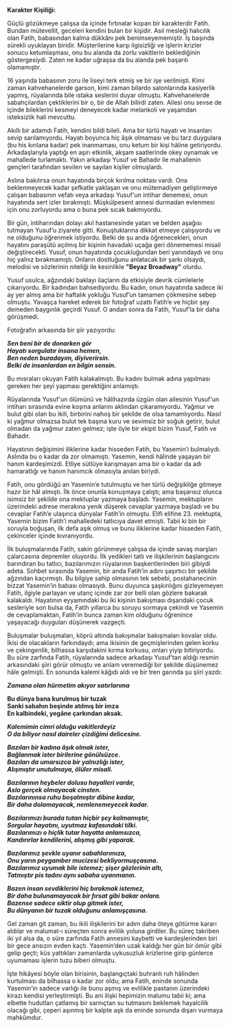 **Karakter Kişiliği:**

Güçlü gözükmeye çalışsa da içinde fırtınalar kopan bir karakterdir Fatih. Bundan mütevellit, geceleri kendini bulan bir kişidir. Asıl mesleği halıcılık olan Fatih, babasından kalma dükkânı pek benimseyememiştir. İş başında sürekli uyuklayan biridir. Müşterilerine karşı ilgisizliği ve işlerin krizler sonucu ketumlaşması, onu bu alanda da zorlu vakitlerin beklediğinin göstergesiydi. Zaten ne kadar uğraşsa da bu alanda pek başarılı olamamıştır.

16 yaşında babasının zoru ile liseyi terk etmiş ve bir işe verilmişti. Kimi zaman kahvehanelerde garson, kimi zaman bilardo salonlarında kasiyerlik yapmış, rüyalarında bile ıstaka seslerini duyar olmuştu. Kahvehanelerde sabahçılardan çektiklerini bir o, bir de Allah bilirdi zaten. Ailesi onu sevse de içinde bileklerini kesmeyi deneyecek kadar melankoli ve yaşamdan isteksizlik hali mevcuttu.

Akıllı bir adamdı Fatih, kendini bildi bileli. Ama bir türlü hayatı ve insanları sevip sarılamıyordu. Hayatı boyunca hiç âşık olmaması ve bu tarz duygulara (bu his kırılana kadar) pek inanmaması, onu ketum bir kişi hâline getiriyordu. Arkadaşlarıyla yaptığı en aşırı etkinlik, akşam saatlerinde okey oynamak ve mahallede turlamaktı. Yakın arkadaşı Yusuf ve Bahadır ile mahallenin gençleri tarafından sevilen ve sayılan kişiler olmuşlardı.

Aslına bakılırsa onun hayatında birçok kırılma noktası vardı. Ona beklenmeyecek kadar şefkatle yaklaşan ve onu mütemadiyen geliştirmeye çalışan babasının vefatı veya arkadaşı Yusuf'un intihar denemesi, onun hayatında sert izler bırakmıştı. Müşkülpesent annesi durmadan evlenmesi için onu zorluyordu ama o buna pek sıcak bakmıyordu.

Bir gün, intiharından dolayı akıl hastanesinde yatan ve belden aşağısı tutmayan Yusuf’u ziyarete gitti. Konuştuklarına dikkat etmeye çalışıyordu ve ne olduğunu öğrenmek istiyordu. Belki de şu anda öğrenecekleri, onun hayatını paraşütü açılmış bir kişinin havadaki uçağa geri dönememesi misali değiştirecekti. Yusuf, onun hayatında çocukluğundan beri yanındaydı ve onu hiç yalnız bırakmamıştı. Onların dostluğunu anlatacak bir şarkı olsaydı, melodisi ve sözlerinin niteliği ile kesinlikle **"Beyaz Broadway"** olurdu.

Yusuf usulca, ağzındaki baklayı ilaçların da etkisiyle devrik cümlelerle çıkarıyordu. Bir kadından bahsediyordu. Bu kadın, onun hayatında sadece iki ay yer almış ama bir haftalık yokluğu Yusuf’un tamamen çökmesine sebep olmuştu. Yavaşça hareket ederek bir fotoğraf uzattı Fatih’e ve hiçbir şey demeden baygınlık geçirdi Yusuf. O andan sonra da Fatih, Yusuf’la bir daha görüşmedi.

Fotoğrafın arkasında bir şiir yazıyordu:

_**Sen beni bir de donarken gör  
Hayatı sorgulatır insana hemen,  
Ben neden buradayım, diyiverirsin.  
Belki de insanlardan en bilgin sensin.**_

Bu mısraları okuyan Fatih kalakalmıştı. Bu kadını bulmak adına yapılması gereken her şeyi yapması gerektiğini anlamıştı.

Rüyalarında Yusuf'un ölümünü ve hâlihazırda üzgün olan ailesinin Yusuf'un intiharı sırasında evine koşma anlarını aklından çıkaramıyordu. Yağmur ve bulut gibi olan bu ikili, birbirini nahoş bir şekilde de olsa tamamlıyordu. Nasıl ki yağmur olmazsa bulut tek başına kuru ve sevimsiz bir soğuk getirir, bulut olmadan da yağmur zaten gelmez; işte öyle bir ekipti bizim Yusuf, Fatih ve Bahadır.

Hayatının değişimini iliklerine kadar hisseden Fatih, bu Yasemin’i bulmalıydı. Aslında bu o kadar da zor olmamıştı. Yasemin, kendi hâlinde yaşayan bir hanım kardeşimizdi. Etliye sütlüye karışmayan ama bir o kadar da adı hamaratlığı ve hanım hanımcık olmasıyla anılan biriydi.

Fatih, onu gördüğü an Yasemin’e tutulmuştu ve her türlü değişikliğe gitmeye hazır bir hâl almıştı. İlk önce onunla konuşmaya çalıştı; ama başarısız olunca isimsiz bir şekilde ona mektuplar yazmaya başladı. Yasemin, mektupların üzerindeki adrese merakına yenik düşerek cevaplar yazmaya başladı ve bu cevaplar Fatih’e ulaşınca dünyalar Fatih’in olmuştu. Elifi elifine 23. mektupta, Yasemin bizim Fatih’i mahalledeki tatlıcıya davet etmişti. Tabii ki bin bir soruyla boğuşan, ilk defa aşık olmuş ve bunu iliklerine kadar hisseden Fatih, çekinceler içinde kıvranıyordu.

İlk buluşmalarında Fatih, sakin görünmeye çalışsa da içinde savaş marşları çalarcasına depremler oluyordu. İlk yedikleri tatlı ve ilişkilerinin başlangıcını barındıran bu tatlıcı, bazılarımızın rüyalarının başkentlerinden biri gibiydi adeta. Sohbet sırasında Yasemin, bir anda Fatih’in adını şaşırtıcı bir şekilde ağzından kaçırmıştı. Bu bilgiye sahip olmasının tek sebebi, postahanecinin bizzat Yasemin’in babası olmasıydı. Bunu duyunca şaşkınlığını gizleyemeyen Fatih, ilgiyle parlayan ve utanç içinde zar zor belli olan gözlere bakarak kalakaldı. Hayatının eyyamındaki bu iki kişinin bakışması dışarıdaki çocuk sesleriyle son bulsa da, Fatih yıllarca bu soruyu sormaya çekindi ve Yasemin de cevaplamaktan, Fatih’in bunca zaman kim olduğunu öğrenince yaşayacağı duyguları düşünerek vazgeçti.

Buluşmalar buluşmaları, köprü altında bakışmalar bakışmaları kovalar oldu. İkisi de olacakların farkındaydı; ama ikisinin de geçmişlerinden gelen korku ve çekingenlik, bilhassa karşıdakini kırma korkusu, onları yiyip bitiriyordu. Bu süre zarfında Fatih, rüyalarında sadece arkadaşı Yusuf’tan aldığı resmin arkasındaki şiiri görür olmuştu ve anlam veremediği bir şekilde düşünemez hâle gelmişti. En sonunda kalemi kâğıdı aldı ve bir tren garında şu şiiri yazdı:

_**Zamana olan hürmetim akıyor satırlarıma**_

**Bu dünya bana kurulmuş bir tuzak  
Sanki sabahın beşinde atılmış bir imza  
En kalbindeki, yegâne çarkından aksak.**

_**Kalemimin cimri olduğu vakitlerdeyiz  
O da biliyor nasıl daireler çizdiğimi delicesine.**_

_**Bazıları bir kadına âşık olmak ister,  
Bağlanmak ister birilerine gönülsüzce.  
Bazıları da umarsızca bir yalnızlığı ister,  
Alışmıştır unutulmaya, ölüler misali.**_

_**Bazılarının heybeler dolusu hayalleri vardır,  
Asla gerçek olmayacak cinsten.  
Bazılarınınsa ruhu boşalmıştır dibine kadar,  
Bir daha dolamayacak, nemlenemeyecek kadar.**_

_**Bazılarımızı burada tutan hiçbir şey kalmamıştır,  
Sorgular hayatını, uyutmaz kafasındaki tilki.  
Bazılarımızı o hiçlik tutar hayatta anlamsızca,  
Kandırırlar kendilerini, alışmış gibi yaparak.**_

_**Bazılarımız şevkle uyanır sabahlarımıza,  
Onu yarın peygamber mucizesi bekliyormuşçasına.  
Bazılarımız uyumak bile istemez; şişer gözlerinin altı,  
Tatmıştır pis tadını aynı sabaha uyanmanın.**_

_**Bazen insan sevdiklerini hiç bırakmak istemez,  
Bir daha bulunamayacak bir fırsat gibi bakar onlara.  
Bazense sadece siktir olup gitmek ister,  
Bu dünyanın bir tuzak olduğunu anlamışçasına.**_


Gel zaman git zaman, bu ikili ilişkilerini bir adım daha öteye götürme kararı aldılar ve malumat-ı süreçten sonra evlilik yoluna girdiler. Bu süreç takriben iki yıl alsa da, o süre zarfında Fatih annesini kaybetti ve kardeşlerinden biri bir gece ansızın evden kaçtı. Yasemin’den uzak kaldığı her gün bir ömür gibi gelip geçti; küs yattıkları zamanlarda uykusuzluk krizlerine girip günlerce uyumaması işlerin tuzu biberi olmuştu.

İşte hikâyesi böyle olan birisinin, başlangıçtaki buhranlı ruh hâlinden kurtulması da bilhassa o kadar zor oldu; ama Fatih, eninde sonunda Yasemin’in sadece varlığı ile bunu aşmış ve evlilikle pastanın üzerindeki kirazı kendisi yerleştirmişti. Bu ani ilişki hepimizin malumu tabii ki; ama elbette hudutları çatlamış bir sarnıçtan su tutmasını beklemek hayalcilik olacağı gibi, çeperi aşınmış bir kalpte aşk da eninde sonunda dışarı vurmaya mahkûmdur.

